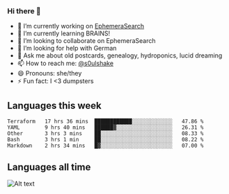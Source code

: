 ### Hi there 👋

<!--
**soulshake/soulshake** is a ✨ _special_ ✨ repository because its `README.md` (this file) appears on your GitHub profile.

Here are some ideas to get you started:

- 🔭 I’m currently working on ...
- 🌱 I’m currently learning ...
- 👯 I’m looking to collaborate on ...
- 🤔 I’m looking for help with ...
- 💬 Ask me about ...
- 📫 How to reach me: ...
- 😄 Pronouns: ...
- ⚡ Fun fact: ...
-->


- 🔭 I’m currently working on [EphemeraSearch](https://www.ephemerasearch.com/)
- 🌱 I’m currently learning BRAINS!
- 👯 I’m looking to collaborate on EphemeraSearch
- 🤔 I’m looking for help with German
- 💬 Ask me about old postcards, genealogy, hydroponics, lucid dreaming
- 📫 How to reach me: [@s0ulshake](https://twitter.com/soulshake)
- 😄 Pronouns: she/they
- ⚡ Fun fact: I <3 dumpsters

## Languages this week

<!--START_SECTION:waka-->
```text
Terraform   17 hrs 36 mins  ████████████░░░░░░░░░░░░░   47.86 % 
YAML        9 hrs 40 mins   ██████▓░░░░░░░░░░░░░░░░░░   26.31 % 
Other       3 hrs 3 mins    ██░░░░░░░░░░░░░░░░░░░░░░░   08.33 % 
Bash        3 hrs 1 min     ██░░░░░░░░░░░░░░░░░░░░░░░   08.22 % 
Markdown    2 hrs 34 mins   █▓░░░░░░░░░░░░░░░░░░░░░░░   07.00 % 
```
<!--END_SECTION:waka-->

## Languages all time
![Alt text](https://wakatime.com/share/@aj/6aa10b67-a5e9-4fb1-acaf-8692f4385172.svg)
